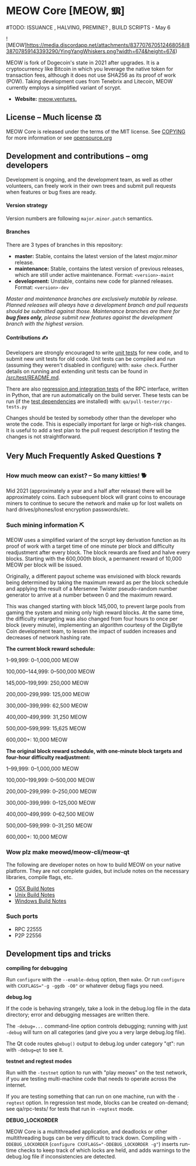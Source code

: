 # MEOW Core [MEOW, 𝕸]

#TODO: ISSUANCE , HALVING, PREMINE? , BUILD SCRIPTS - May 6


![MEOW]https://media.discordapp.net/attachments/837707670512468058/838707859143393290/YingYangWhiskers.png?width=674&height=674)


MEOW is fork of Dogecoin's state in 2021 after upgrades. It is a cryptocurrency like Bitcoin in which you leverage the native token for transaction fees, although it does not use SHA256 as its proof of work (POW). Taking development cues from Tenebrix and Litecoin,
MEOW currently employs a simplified variant of scrypt.
- **Website:** [meow.ventures.](http://meow.ventures)

## License – Much license ⚖️
MEOW Core is released under the terms of the MIT license. See
[COPYING](COPYING) for more information or see
[opensource.org](https://opensource.org/licenses/MIT)

## Development and contributions – omg developers
Development is ongoing, and the development team, as well as other volunteers,
can freely work in their own trees and submit pull requests when features or
bug fixes are ready.

#### Version strategy
Version numbers are following ```major.minor.patch``` semantics.

#### Branches
There are 3 types of branches in this repository:

- **master:** Stable, contains the latest version of the latest *major.minor* release.
- **maintenance:** Stable, contains the latest version of previous releases, which are still under active maintenance. Format: ```<version>-maint```
- **development:** Unstable, contains new code for planned releases. Format: ```<version>-dev```

*Master and maintenance branches are exclusively mutable by release. Planned*
*releases will always have a development branch and pull requests should be*
*submitted against those. Maintenance branches are there for **bug fixes only,***
*please submit new features against the development branch with the highest version.*

#### Contributions ✍️

Developers are strongly encouraged to write [unit tests](src/test/README.md) for new code, and to
submit new unit tests for old code. Unit tests can be compiled and run
(assuming they weren't disabled in configure) with: `make check`. Further details on running
and extending unit tests can be found in [/src/test/README.md](/src/test/README.md).

There are also [regression and integration tests](/qa) of the RPC interface, written
in Python, that are run automatically on the build server.
These tests can be run (if the [test dependencies](/qa) are installed) with: `qa/pull-tester/rpc-tests.py`

Changes should be tested by somebody other than the developer who wrote the
code. This is especially important for large or high-risk changes. It is useful
to add a test plan to the pull request description if testing the changes is
not straightforward.

## Very Much Frequently Asked Questions ❓

### How much meow can exist? – So many kitties! 🐕
Mid 2021 (approximately a year and a half after release) there will be
approximately <TBD> coins.
Each subsequent block will grant <TBD> coins to encourage miners to continue to
secure the network and make up for lost wallets on hard drives/phones/lost
encryption passwords/etc.


### Such mining information ⛏

MEOW uses a simplified variant of the scrypt key derivation function as its
proof of work with a target time of one minute per block and difficulty
readjustment after every block. The block rewards are fixed and halve every
<TBD> blocks. Starting with the 600,000th block, a permanent reward of
10,000 MEOW per block will be issued.  

Originally, a different payout scheme was envisioned with block rewards being
determined by taking the maximum reward as per the block schedule and applying
the result of a Mersenne Twister pseudo-random number generator to arrive at a
number between 0 and the maximum reward.

This was changed starting with block 145,000, to prevent large pools from gaming
the system and mining only high reward blocks. At the same time, the difficulty
retargeting was also changed from four hours to once per block (every minute),
implementing an algorithm courtesy of the DigiByte Coin development team, to
lessen the impact of sudden increases and decreases of network hashing rate.

**The current block reward schedule:**

1–99,999: 0–1,000,000 MEOW

100,000–144,999: 0–500,000 MEOW

145,000–199,999: 250,000 MEOW

200,000–299,999: 125,000 MEOW

300,000–399,999: 62,500 MEOW

400,000–499,999: 31,250 MEOW

500,000–599,999: 15,625 MEOW

600,000+: 10,000 MEOW

**The original block reward schedule, with one-minute block targets and four-hour difficulty readjustment:**

1–99,999: 0–1,000,000 MEOW

100,000–199,999: 0–500,000 MEOW

200,000–299,999: 0–250,000 MEOW

300,000–399,999: 0–125,000 MEOW

400,000–499,999: 0–62,500 MEOW

500,000–599,999: 0–31,250 MEOW

600,000+: 10,000 MEOW

### Wow plz make meowd/meow-cli/meow-qt

  The following are developer notes on how to build MEOW on your native platform. They are not complete guides, but include notes on the necessary libraries, compile flags, etc.

  - [OSX Build Notes](doc/build-osx.md)
  - [Unix Build Notes](doc/build-unix.md)
  - [Windows Build Notes](doc/build-windows.md)

### Such ports

- RPC 22555
- P2P 22556

## Development tips and tricks

**compiling for debugging**

Run `configure` with the `--enable-debug` option, then `make`. Or run `configure` with
`CXXFLAGS="-g -ggdb -O0"` or whatever debug flags you need.

**debug.log**

If the code is behaving strangely, take a look in the debug.log file in the data directory;
error and debugging messages are written there.

The `-debug=...` command-line option controls debugging; running with just `-debug` will turn
on all categories (and give you a very large debug.log file).

The Qt code routes `qDebug()` output to debug.log under category "qt": run with `-debug=qt`
to see it.

**testnet and regtest modes**

Run with the `-testnet` option to run with "play meows" on the test network, if you
are testing multi-machine code that needs to operate across the internet.

If you are testing something that can run on one machine, run with the `-regtest` option.
In regression test mode, blocks can be created on-demand; see qa/rpc-tests/ for tests
that run in `-regtest` mode.

**DEBUG_LOCKORDER**

MEOW Core is a multithreaded application, and deadlocks or other multithreading bugs
can be very difficult to track down. Compiling with `-DDEBUG_LOCKORDER` (`configure
CXXFLAGS="-DDEBUG_LOCKORDER -g"`) inserts run-time checks to keep track of which locks
are held, and adds warnings to the debug.log file if inconsistencies are detected.
